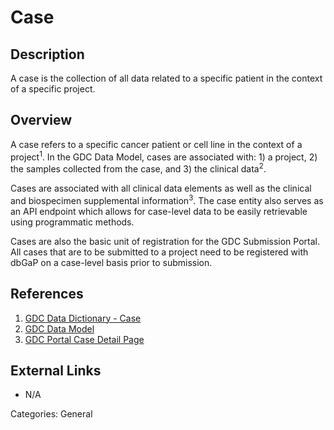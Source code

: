 # Case #

## Description ##
A case is the collection of all data related to a specific patient in the context of a specific project.

## Overview ##

A case refers to a specific cancer patient or cell line in the context of a project<sup>1</sup>. In the GDC Data Model, cases are associated with: 1) a project, 2) the samples collected from the case, and 3) the clinical data<sup>2</sup>.

Cases are associated with all clinical data elements as well as the clinical and biospecimen supplemental information<sup>3</sup>. The case entity also serves as an API endpoint which allows for case-level data to be easily retrievable using programmatic methods.

Cases are also the basic unit of registration for the GDC Submission Portal. All cases that are to be submitted to a project need to be registered with dbGaP on a case-level basis prior to submission.  

## References ##
1. [GDC Data Dictionary - Case](/Data_Dictionary/viewer/#?view=table-definition-view&id=case)
2. [GDC Data Model](https://gdc.cancer.gov/developers/gdc-data-model/gdc-data-model-components)
3. [GDC Portal Case Detail Page](/Users_Guide/Cases_and_Files/#case-detail-page)

## External Links ##
* N/A

Categories: General
